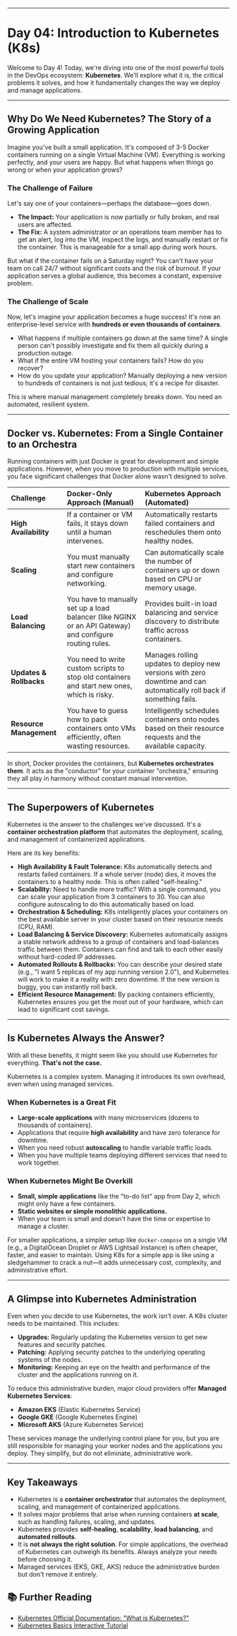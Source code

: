 
***

# Day 04: Introduction to Kubernetes (K8s)

Welcome to Day 4! Today, we're diving into one of the most powerful tools in the DevOps ecosystem: **Kubernetes**. We'll explore what it is, the critical problems it solves, and how it fundamentally changes the way we deploy and manage applications.

---

##  Why Do We Need Kubernetes? The Story of a Growing Application

Imagine you've built a small application. It's composed of 3-5 Docker containers running on a single Virtual Machine (VM). Everything is working perfectly, and your users are happy. But what happens when things go wrong or when your application grows?

### The Challenge of Failure

Let's say one of your containers—perhaps the database—goes down.
* **The Impact:** Your application is now partially or fully broken, and real users are affected.
* **The Fix:** A system administrator or an operations team member has to get an alert, log into the VM, inspect the logs, and manually restart or fix the container. This is manageable for a small app during work hours.

But what if the container fails on a Saturday night? You can't have your team on call 24/7 without significant costs and the risk of burnout. If your application serves a global audience, this becomes a constant, expensive problem.

### The Challenge of Scale

Now, let's imagine your application becomes a huge success! It's now an enterprise-level service with **hundreds or even thousands of containers**.
* What happens if multiple containers go down at the same time? A single person can't possibly investigate and fix them all quickly during a production outage.
* What if the entire VM hosting your containers fails? How do you recover?
* How do you update your application? Manually deploying a new version to hundreds of containers is not just tedious; it's a recipe for disaster.

This is where manual management completely breaks down. You need an automated, resilient system.

---

## Docker vs. Kubernetes: From a Single Container to an Orchestra

Running containers with just Docker is great for development and simple applications. However, when you move to production with multiple services, you face significant challenges that Docker alone wasn't designed to solve.

| Challenge | Docker-Only Approach (Manual) | Kubernetes Approach (Automated) |
| :--- | :--- | :--- |
| **High Availability** | If a container or VM fails, it stays down until a human intervenes. | Automatically restarts failed containers and reschedules them onto healthy nodes. |
| **Scaling** | You must manually start new containers and configure networking. | Can automatically scale the number of containers up or down based on CPU or memory usage. |
| **Load Balancing** | You have to manually set up a load balancer (like NGINX or an API Gateway) and configure routing rules. | Provides built-in load balancing and service discovery to distribute traffic across containers. |
| **Updates & Rollbacks**| You need to write custom scripts to stop old containers and start new ones, which is risky. | Manages rolling updates to deploy new versions with zero downtime and can automatically roll back if something fails. |
| **Resource Management**| You have to guess how to pack containers onto VMs efficiently, often wasting resources. | Intelligently schedules containers onto nodes based on their resource requests and the available capacity. |

In short, Docker provides the containers, but **Kubernetes orchestrates them**. It acts as the "conductor" for your container "orchestra," ensuring they all play in harmony without constant manual intervention.



---

##  The Superpowers of Kubernetes

Kubernetes is the answer to the challenges we've discussed. It's a **container orchestration platform** that automates the deployment, scaling, and management of containerized applications.

Here are its key benefits:

* **High Availability & Fault Tolerance:** K8s automatically detects and restarts failed containers. If a whole server (node) dies, it moves the containers to a healthy node. This is often called "self-healing."
* **Scalability:** Need to handle more traffic? With a single command, you can scale your application from 3 containers to 30. You can also configure autoscaling to do this automatically based on load.
* **Orchestration & Scheduling:** K8s intelligently places your containers on the best available server in your cluster based on their resource needs (CPU, RAM).
* **Load Balancing & Service Discovery:** Kubernetes automatically assigns a stable network address to a group of containers and load-balances traffic between them. Containers can find and talk to each other easily without hard-coded IP addresses.
* **Automated Rollouts & Rollbacks:** You can describe your desired state (e.g., "I want 5 replicas of my app running version 2.0"), and Kubernetes will work to make it a reality with zero downtime. If the new version is buggy, you can instantly roll back.
* **Efficient Resource Management:** By packing containers efficiently, Kubernetes ensures you get the most out of your hardware, which can lead to significant cost savings.

---

## Is Kubernetes Always the Answer? 

With all these benefits, it might seem like you should use Kubernetes for everything. **That's not the case.**

Kubernetes is a complex system. Managing it introduces its own overhead, even when using managed services.

### When Kubernetes is a Great Fit 

* **Large-scale applications** with many microservices (dozens to thousands of containers).
* Applications that require **high availability** and have zero tolerance for downtime.
* When you need robust **autoscaling** to handle variable traffic loads.
* When you have multiple teams deploying different services that need to work together.

### When Kubernetes Might Be Overkill 

* **Small, simple applications** like the "to-do list" app from Day 2, which might only have a few containers.
* **Static websites or simple monolithic applications.**
* When your team is small and doesn't have the time or expertise to manage a cluster.

For smaller applications, a simpler setup like `docker-compose` on a single VM (e.g., a DigitalOcean Droplet or AWS Lightsail instance) is often cheaper, faster, and easier to maintain. Using K8s for a simple app is like using a sledgehammer to crack a nut—it adds unnecessary cost, complexity, and administrative effort.

---

## A Glimpse into Kubernetes Administration

Even when you decide to use Kubernetes, the work isn't over. A K8s cluster needs to be maintained. This includes:
* **Upgrades:** Regularly updating the Kubernetes version to get new features and security patches.
* **Patching:** Applying security patches to the underlying operating systems of the nodes.
* **Monitoring:** Keeping an eye on the health and performance of the cluster and the applications running on it.

To reduce this administrative burden, major cloud providers offer **Managed Kubernetes Services**:
* **Amazon EKS** (Elastic Kubernetes Service)
* **Google GKE** (Google Kubernetes Engine)
* **Microsoft AKS** (Azure Kubernetes Service)

These services manage the underlying control plane for you, but you are still responsible for managing your worker nodes and the applications you deploy. They simplify, but do not eliminate, administrative work.

---

##  Key Takeaways

* Kubernetes is a **container orchestrator** that automates the deployment, scaling, and management of containerized applications.
* It solves major problems that arise when running containers **at scale**, such as handling failures, scaling, and updates.
* Kubernetes provides **self-healing**, **scalability**, **load balancing**, and **automated rollouts**.
* It is **not always the right solution**. For simple applications, the overhead of Kubernetes can outweigh its benefits. Always analyze your needs before choosing it.
* Managed services (EKS, GKE, AKS) reduce the administrative burden but don't remove it entirely.

## 📚 Further Reading

* [Kubernetes Official Documentation: "What is Kubernetes?"](https://kubernetes.io/docs/concepts/overview/what-is-kubernetes/)
* [Kubernetes Basics Interactive Tutorial](https://kubernetes.io/docs/tutorials/kubernetes-basics/)
